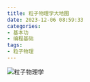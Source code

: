 ```yaml
---
title: 粒子物理学大地图
date: 2023-12-06 08:59:33
categories:
- 基本功
- 编程基础
tags:
- 粒子物理
---
```


![粒子物理学](/pic/基本功/编程基础/粒子物理学大图/粒子物理学.png)